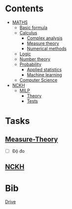 # Contents
- [MATHS](https://github.com/S-ROLL/notebook.maths/blob/main/Maths)
  - [Basic formula](https://github.com/S-ROLL/notebook.maths/blob/main/Maths/BASIC-FORMULA/basic.ipynb)
  - [Calculus]()
    - [Complex analysis](https://github.com/S-ROLL/notebook.maths/blob/main/Maths/CALCULUS/Complex-Analysis/ca.ipynb)
    - [Measure theory](https://github.com/S-ROLL/notebook.maths/blob/main/Maths/CALCULUS/Measure-theory/measure.ipynb)
    - [Numerical methods](https://github.com/S-ROLL/notebook.maths/blob/main/Maths/CALCULUS/Numerical-Methods/nm.ipynb)
  - [Logic]()
  - [Number theory]()
  - [Probability]()
    - [Applied statistics](https://github.com/S-ROLL/notebook.maths/blob/main/Maths/PROBABILITY/Applied-Statistics/advance/advance-AS.ipynb)
    - [Machine learning](https://github.com/S-ROLL/notebook.maths/blob/main/Maths/PROBABILITY/Machine-Learning/ml.ipynb)
  - [Computer Science]()
- [NCKH]()
  - [MILP]()
    - [Theory](https://github.com/S-ROLL/notebook.maths/blob/main/NCKH/MILP/theory/nckh.ipynb)
    - [Tests](https://github.com/S-ROLL/notebook.maths/blob/main/NCKH/MILP/tests/test_nckh.ipynb)

# Tasks
## [Measure-Theory](https://github.com/S-ROLL/notebook.maths/blob/main/Maths/Measure/measure.ipynb)
- [ ] Độ đo
## [NCKH](https://github.com/S-ROLL/notebook.maths/blob/main/NCKH/nckh.ipynb)

# Bib
[Drive](https://drive.google.com/drive/u/1/folders/1HARdf9ZS6k-OPniwOIoeQKNms1sTe28c)
